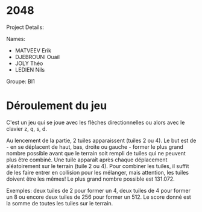 # 2048

Project Details:


Names:

- MATVEEV Erik
- DJEBROUNI Ouail
- JOLY Théo
- LEDIEN Nils

Groupe: BI1

# Déroulement du jeu

C'est un jeu qui se joue avec les flèches directionnelles ou alors avec le clavier z, q, s, d.

Au lencement de la partie, 2 tuiles apparaissent (tuiles 2 ou 4). Le but est de - en se déplacent de haut, bas, droite ou gauche - former le plus grand nombre possible avant que le terrain soit rempli de tuiles qui ne peuvent plus être combiné. Une tuile apparaît après chaque déplacement aléatoirement sur le terrain (tuile 2 ou 4). Pour combiner les tuiles, il suffit de les faire entrer en collision pour les mélanger, mais attention, les tuiles doivent être les mêmes! Le plus grand nombre possible est 131.072.

Exemples: deux tuiles de 2 pour former un 4, deux tuiles de 4 pour former un 8 ou encore deux tuiles de 256 pour former un 512.
Le score donné est la somme de toutes les tuiles sur le terrain.
